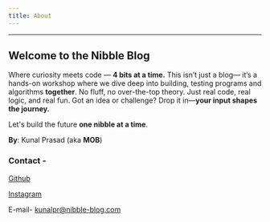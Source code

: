 ```yaml
---
title: About
---
```

---

## Welcome to the Nibble Blog 

Where curiosity meets code — **4 bits at a time.**
This isn’t just a blog—
it’s a hands-on workshop where we dive deep into building, testing programs and algorithms **together**.
No fluff, no over-the-top theory. 
Just real code, real logic, and real fun.
Got an idea or challenge? Drop it in—**your input shapes the journey.** 

Let's build the future **one nibble at a time**.

**By**: Kunal Prasad (aka **MOB**)
### Contact -

[Github](https://github.com/Kunal-Prasad657) 

[Instagram](https://www.instagram.com/nibble_nuggets/) 

E-mail- kunalpr@nibble-blog.com
